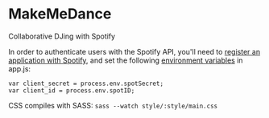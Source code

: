 MakeMeDance
===========

Collaborative DJing with Spotify

In order to authenticate users with the Spotify API, you'll need to [register an application with Spotify](https://developer.spotify.com/my-applications), and set the following [environment variables](http://genepath.med.harvard.edu/mw/Bash:HOW_TO:_Set_an_environment_variable_in_the_bash_shell) in app.js:

```
var client_secret = process.env.spotSecret;
var client_id = process.env.spotID;
```

CSS compiles with SASS:
```sass --watch style/:style/main.css```
